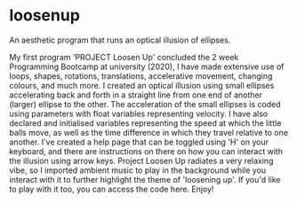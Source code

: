 # loosenup
 An aesthetic program that runs an optical illusion of ellipses.

My first program 'PROJECT Loosen Up' concluded the 2 week Programming Bootcamp at university (2020), I have made extensive use of loops, shapes, rotations, translations, accelerative movement, changing colours, and much more. I created an optical illusion using small ellipses accelerating back and forth in a straight line from one end of another (larger) ellipse to the other. The acceleration of the small ellipses is coded using parameters with float variables representing velocity. I have also declared and initialised variables representing the speed at which the little balls move, as well as the time difference in which they travel relative to one another. I've created a help page that can be toggled using 'H' on your keyboard, and there are instructions on there on how you can interact with the illusion using arrow keys. Project Loosen Up radiates a very relaxing vibe, so I imported ambient music to play in the background while you interact with it to further highlight the theme of 'loosening up'. If you'd like to play with it too, you can access the code here. Enjoy!